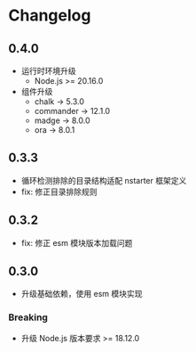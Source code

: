 # Changelog

## 0.4.0

* 运行时环境升级
  - Node.js >= 20.16.0
* 组件升级
  - chalk -> 5.3.0
  - commander -> 12.1.0
  - madge -> 8.0.0
  - ora -> 8.0.1

## 0.3.3

* 循环检测排除的目录结构适配 nstarter 框架定义
* fix: 修正目录排除规则

## 0.3.2

* fix: 修正 esm 模块版本加载问题

## 0.3.0 

* 升级基础依赖，使用 esm 模块实现

### Breaking
* 升级 Node.js 版本要求 >= 18.12.0

